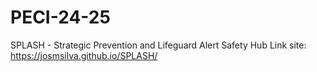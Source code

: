 # PECI-24-25
SPLASH - Strategic Prevention​ and Lifeguard Alert ​Safety Hub
Link site: https://josmsilva.github.io/SPLASH/
